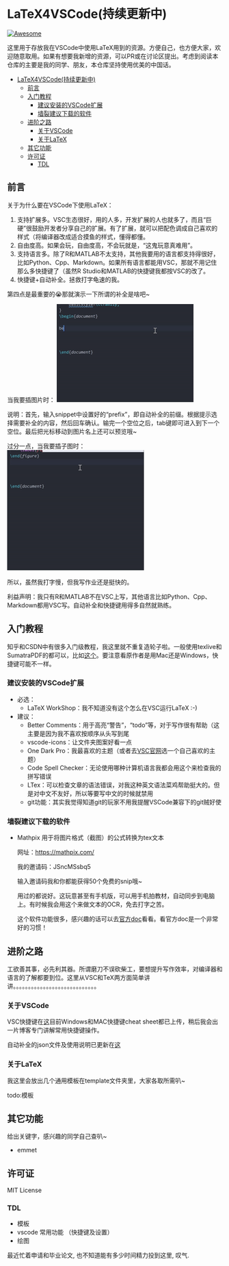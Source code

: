 # LaTeX4VSCode(持续更新中)
[![Awesome](https://cdn.rawgit.com/sindresorhus/awesome/d7305f38d29fed78fa85652e3a63e154dd8e8829/media/badge.svg)](https://github.com/sindresorhus/awesome)

这里用于存放我在VSCode中使用LaTeX用到的资源。方便自己，也方便大家，欢迎随意取用。如果有想要我新增的资源，可以PR或在讨论区提出。考虑到阅读本仓库的主要是我的同学、朋友，本仓库坚持使用优美的中国话。
- [LaTeX4VSCode(持续更新中)](#latex4vscode持续更新中)
  - [前言](#前言)
  - [入门教程](#入门教程)
    - [建议安装的VSCode扩展](#建议安装的vscode扩展)
    - [墙裂建议下载的软件](#墙裂建议下载的软件)
  - [进阶之路](#进阶之路)
    - [关于VSCode](#关于vscode)
    - [关于LaTeX](#关于latex)
  - [其它功能](#其它功能)
  - [许可证](#许可证)
    - [TDL](#tdl)


## 前言
关于为什么要在VSCode下使用LaTeX：
1. 支持扩展多。VSC生态很好，用的人多，开发扩展的人也就多了，而且“巨硬”很鼓励开发者分享自己的扩展。有了扩展，就可以把配色调成自己喜欢的样式（将编译器改成适合摸鱼的样式，懂得都懂。
2. 自由度高。如果会玩，自由度高，不会玩就是，“这鬼玩意真难用”。
3. 支持语言多。除了R和MATLAB不太支持，其他我要用的语言都支持得很好，比如Python、Cpp、Markdown。如果所有语言都能用VSC，那就不用记住那么多快捷键了（虽然R Studio和MATLAB的快捷键我都按VSC的改了。
4. 快捷键+自动补全。拯救打字龟速的我。

第四点是最重要的😭那就演示一下所谓的补全是啥吧~

当我要插图片时：
![figure](img/figure.gif "演示自动补全")

说明：首先，输入snippet中设置好的“prefix”，即自动补全的前缀。根据提示选择需要补全的内容，然后回车确认。输完一个空位之后，tab键即可进入到下一个空位。最后把光标移动到图片名上还可以预览哦~


过分一点，当我要插子图时：
![subfigure](img/subfigure.gif "演示自动补全")

所以，虽然我打字慢，但我写作业还是挺快的。

利益声明：我只有R和MATLAB不在VSC上写，其他语言比如Python、Cpp、Markdown都用VSC写。自动补全和快捷键用得多自然就熟练。
## 入门教程
知乎和CSDN中有很多入门级教程，我这里就不重复造轮子啦。一般使用texlive和SumatraPDF的都可以，比如[这个](https://zhuanlan.zhihu.com/p/166523064)。要注意看原作者是用Mac还是Windows，快捷键可能不一样。

### 建议安装的VSCode扩展
* 必选：
  * LaTeX WorkShop：我不知道没有这个怎么在VSC运行LaTeX :-)
* 建议：
  * Better Comments：用于高亮“警告”，“todo”等，对于写作很有帮助（这主要是因为我不喜欢按顺序从头写到尾
  * vscode-icons：让文件夹图案好看一点
  * One Dark Pro：我最喜欢的主题（或者去[VSC官网](https://code.visualstudio.com/docs/getstarted/themes#:~:text=In%20VS%20Code%2C%20open%20the,%3E%20Color%20Theme%20on%20macOS)选一个自己喜欢的主题）
  * Code Spell Checker：无论使用哪种计算机语言我都会用这个来检查我的拼写错误
  * LTex：可以检查文章的语法错误，对我这种英文语法菜鸡帮助挺大的。但是对中文不友好，所以等要写中文的时候就禁用
  * git功能：其实我觉得知道git的玩家不用我提醒VSCode兼容下的git贼好使

### 墙裂建议下载的软件
* Mathpix 用于将图片格式（截图）的公式转换为tex文本

  网址：https://mathpix.com/

  我的邀请码：JSncMSsbq5
  
  输入邀请码我和你都能获得50个免费的snip哦~
  
  用过的都说好。这玩意甚至有手机版，可以用手机拍教材，自动同步到电脑上。有时候我会用这个来做文本的OCR，免去打字之苦。

  这个软件功能很多，感兴趣的话可以去[官方doc](https://mathpix.com/docs)看看。看官方doc是一个非常好的习惯！


## 进阶之路
工欲善其事，必先利其器。所谓磨刀不误砍柴工，要想提升写作效率，对编译器和语言的了解都要到位。这里从VSC和TeX两方面简单讲讲。。。。。。。。。。。。。。。。。。。。。。。。。。。。
### 关于VSCode
VSC快捷键在[这](.\keyboard-shortcuts)目前Windows和MAC快捷键cheat sheet都已上传，稍后我会出一片博客专门讲解常用快捷键操作。

自动补全的json文件及使用说明已更新在[这](.\snippet)

### 关于LaTeX
我这里会放出几个通用模板在template文件夹里，大家各取所需叭~

todo:模板

## 其它功能
给出关键字，感兴趣的同学自己查叭~
* emmet


## 许可证
MIT License

### TDL
* 模板
* vscode 常用功能 （快捷键及设置）
* 绘图
  
最近忙着申请和毕业论文, 也不知道能有多少时间精力投到这里, 叹气.
